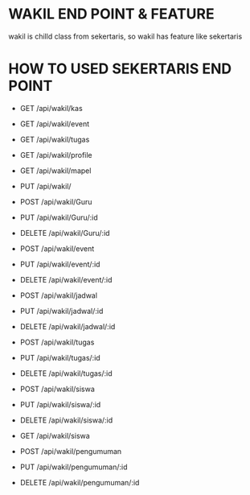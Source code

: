 # WAKIL END POINT & FEATURE
wakil is chilld class from sekertaris, so wakil has feature like sekertaris

# HOW TO USED SEKERTARIS END POINT
- GET  /api/wakil/kas

- GET /api/wakil/event

- GET /api/wakil/tugas

- GET /api/wakil/profile

- GET /api/wakil/mapel

- PUT /api/wakil/

- POST /api/wakil/Guru

- PUT /api/wakil/Guru/:id

- DELETE /api/wakil/Guru/:id

- POST /api/wakil/event

- PUT /api/wakil/event/:id

- DELETE /api/wakil/event/:id

- POST /api/wakil/jadwal

- PUT /api/wakil/jadwal/:id

- DELETE /api/wakil/jadwal/:id

- POST /api/wakil/tugas

- PUT /api/wakil/tugas/:id

- DELETE /api/wakil/tugas/:id

- POST /api/wakil/siswa

- PUT /api/wakil/siswa/:id

- DELETE /api/wakil/siswa/:id

- GET /api/wakil/siswa

- POST /api/wakil/pengumuman

- PUT /api/wakil/pengumuman/:id

- DELETE /api/wakil/pengumuman/:id




